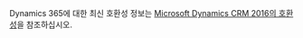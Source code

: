 Dynamics 365에 대한 최신 호환성 정보는 [Microsoft Dynamics CRM 2016의 호환성](https://support.microsoft.com/kb/3124955)을 참조하십시오.